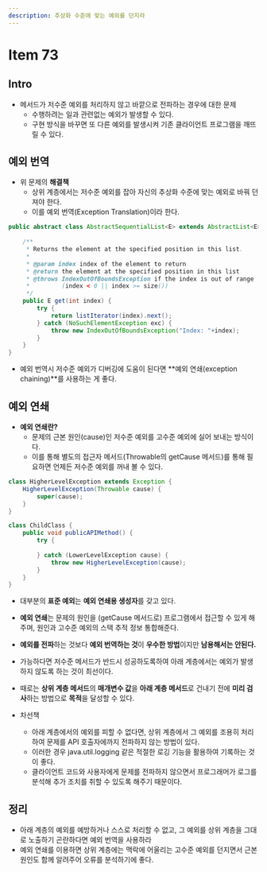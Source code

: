 ```yaml
---
description: 추상화 수준에 맞는 예외를 던지라
---
```


# Item 73

## Intro

- 메서드가 저수준 예외를 처리하지 않고 바깥으로 전파하는 경우에 대한 문제
	- 수행하려는 일과 관련없는 예외가 발생할 수 있다.
	- 구현 방식을 바꾸면 또 다른 예외를 발생시켜 기존 클라이언트 프로그램을 깨뜨릴 수 있다.
	
## 예외 번역

- 위 문제의 **해결책**
	- 상위 계층에서는 저수준 예외를 잡아 자신의 추상화 수준에 맞는 예외로 바꿔 던져야 한다.
	- 이를 예외 번역(Exception Translation)이라 한다.

```java
public abstract class AbstractSequentialList<E> extends AbstractList<E> {
    
    /**
     * Returns the element at the specified position in this list.
     *
     * @param index index of the element to return
     * @return the element at the specified position in this list
     * @throws IndexOutOfBoundsException if the index is out of range
     *         (index < 0 || index >= size())
     */
    public E get(int index) {
        try {
            return listIterator(index).next();
        } catch (NoSuchElementException exc) {
            throw new IndexOutOfBoundsException("Index: "+index);
        }
    }
}
```

- 예외 번역시 저수준 예외가 디버깅에 도움이 된다면 **예외 연쇄(exception chaining)**를 사용하는 게 좋다.
  
## 예외 연쇄

- **예외 연쇄란?**
	- 문제의 근본 원인(cause)인 저수준 예외를 고수준 예외에 실어 보내는 방식이다.
	- 이를 통해 별도의 접근자 메서드(Throwable의 getCause 메서드)를 통해 필요하면 언제든 저수준 예외를 꺼내 볼 수 있다.

```java
class HigherLevelException extends Exception {
    HigherLevelException(Throwable cause) {
        super(cause);
    }
}

class ChildClass {
    public void publicAPIMethod() {
        try {
            
        } catch (LowerLevelException cause) {
            throw new HigherLevelException(cause);
        }
    }
}
```

- 대부분의 **표준 예외**는 **예외 연쇄용 생성자**를 갖고 있다.
- **예외 연쇄**는 문제의 원인을 (getCause 메서드로) 프로그램에서 접근할 수 있게 해주며, 원인과 고수준 예외의 스택 추적 정보 통합해준다.

- **예외를 전파**하는 것보다 **예외 번역하는 것**이 **우수한 방법**이지만 **남용해서는 안된다.**
- 가능하다면 저수준 메서드가 반드시 성공하도록하여 아래 계층에서는 예외가 발생하지 않도록 하는 것이 최선이다.

- 때로는 **상위 계층 메서드**의 **매개변수 값**을 **아래 계층 메서드**로 건내기 전에 **미리 검사**하는 방법으로 **목적**을 달성할 수 있다.

- 차선책
	- 아래 계층에서의 예외를 피할 수 없다면, 상위 계층에서 그 예외를 조용히 처리하여 문제를 API 호출자에까지 전파하지 않는 방법이 있다.
	- 이러한 경우 java.util.logging 같은 적절한 로깅 기능을 활용하여 기록하는 것이 좋다.
	- 클라이언트 코드와 사용자에게 문제를 전파하지 않으면서 프로그래머가 로그를 분석해 추가 조치를 취할 수 있도록 해주기 때문이다.
	
## 정리

- 아래 계층의 예외를 예방하거나 스스로 처리할 수 없고, 그 예외를 상위 계층을 그대로 노출하기 곤란하다면 예외 번역을 사용하라
- 예외 연쇄를 이용하면 상위 계층에는 맥락에 어울리는 고수준 예외를 던지면서 근본 원인도 함께 알려주어 오류를 분석하기에 좋다.
